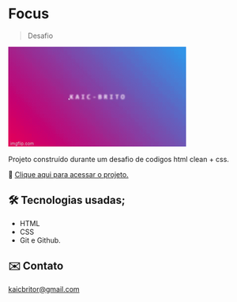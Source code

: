 # Focus

> Desafio 

![preview](https://github.com/kaicbrito/Focus/blob/master/preview.gif.gif)


Projeto construído durante um desafio de codigos html clean + css.

🔗 [Clique aqui para acessar o projeto.](http://kaicbrito.github.io/focus)



## 🛠 Tecnologias usadas;

- HTML
- CSS
- Git e Github.


## ✉️ Contato 

kaicbritor@gmail.com
 
